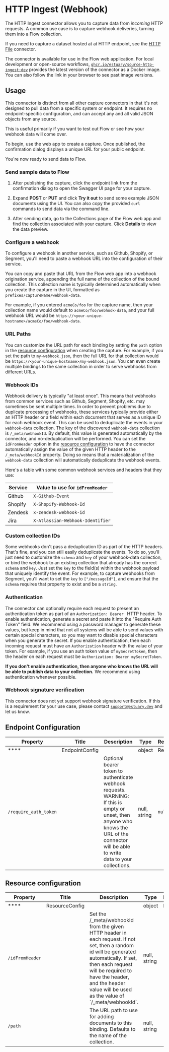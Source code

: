 # HTTP Ingest (Webhook)

The HTTP Ingest connector allows you to capture data from _incoming_ HTTP requests.
A common use case is to capture webhook deliveries, turning them into a Flow collection.

If you need to capture a dataset hosted at at HTTP endpoint, see the [HTTP File](./http-file.md) connector.

The connector is available for use in the Flow web application. For local development or open-source workflows, [`ghcr.io/estuary/source-http-ingest:dev`](https://ghcr.io/estuary/source-http-ingest:dev) provides the latest version of the connector as a Docker image. You can also follow the link in your browser to see past image versions.

## Usage

This connector is distinct from all other capture connectors in that it's not designed to pull data from a specific
system or endpoint. It requires no endpoint-specific configuration, and can accept any and all valid JSON objects from any source.

This is useful primarily if you want to test out Flow or see how your webhook data will come over.

To begin, use the web app to create a capture. Once published, the confirmation dialog displays
a unique URL for your public endpoint.

You're now ready to send data to Flow.

### Send sample data to Flow

1. After publishing the capture, click the endpoint link from the confirmation dialog to open the Swagger UI page for your capture.

2. Expand **POST** or **PUT** and click **Try it out** to send some example JSON documents using the UI. You can also copy the provided `curl` commands to send data via the command line.

3. After sending data, go to the Collections page of the Flow web app and find the collection associated with your capture.
Click **Details** to view the data preview.

### Configure a webhook

To configure a webhook in another service, such as Github, Shopify, or Segment, you'll need to paste a webhook URL into the configuration of their service.

You can copy and paste that URL from the Flow web app into a webhook origination service, appending the full name of the collection of the bound collection. This collection name
is typically determined automatically when you create the capture in the UI, formatted as `prefixes/captureName/webhook-data`.

For example, if you entered `acmeCo/foo` for the capture name, then
your collection name would default to `acmeCo/foo/webhook-data`, and your full webhook URL would be `https://<your-unique-hostname>/acmeCo/foo/webhook-data`.

### URL Paths

You can customize the URL path for each binding by setting the `path` option in the [resource configuration](#resource-configuration) when creating the capture. For example, if you set the path to `my-webhook.json`,
then the full URL for that collection would be `https://<your-unique-hostname>/my-webhook.json`. You can even create multiple bindings to the same collection
in order to serve webhooks from different URLs.

### Webhook IDs

Webhook delivery is typically "at least once". This means that webhooks from common services such as Github, Segment, Shopify, etc. may sometimes be sent multiple times.
In order to prevent problems due to duplicate processing of webhooks, these services typically provide either an HTTP header or a field within each document that serves
as a unique ID for each webhook event. This can be used to deduplicate the events in your `webhook-data` collection. The key of the discovered `webhook-data` collection is `/_meta/webhookId`.
By default, this value is generated automatically by the connector, and no-deduplication will be performed.
You can set the `idFromHeader` option in the [resource configuration](#resource-configuration) to have the connector automatically assign the value of the given HTTP header to the `/_meta/webhookId` property.
Doing so means that a materialization of the `webhook-data` collection will automatically deduplicate the webhook events.

Here's a table with some common webhook services and headers that they use:

| Service | Value to use for `idFromHeader`  |
|---------|----------------------------------|
| Github  | `X-Github-Event`                 |
| Shopify | `X-Shopify-Webhook-Id`           |
| Zendesk | `x-zendesk-webhook-id`           |
| Jira    | `X-Atlassian-Webhook-Identifier` |

### Custom collection IDs

Some webhooks don't pass a deduplication ID as part of the HTTP headers. That's fine, and you can still easily deduplicate the events.
To do so, you'll just need to customize the `schema` and `key` of your webhook-data collection, or bind the webhook to an existing collection that already has the correct `schema` and `key`.
Just set the `key` to the field(s) within the webhook payload that uniquely identify the event.
For example, to capture webhooks from Segment, you'll want to set the `key` to `["/messageId"]`, and ensure that the `schema` requires that property to exist and be a `string`.

### Authentication

The connector can optionally require each request to present an authentication token as part of an `Authorization: Bearer ` HTTP header. To enable authentication, generate a secret and paste it into the "Require Auth Token" field. We recommend using a password manager to generate these values, but keep in mind that not all systems will be able to send values with certain special characters, so you may want to disable special characters when you generate the secret. If you enable authentication, then each incoming request must have an `Authorization` header with the value of your token. For example, if you use an auth token value of `mySecretToken`, then the header on each request must be `Authorization: Bearer mySecretToken`.

**If you don't enable authentication, then anyone who knows the URL will be able to publish data to your collection.** We recommend using authentication whenever possible.

### Webhook signature verification

This connector does not yet support webhook signature verification. If this is a requirement for your use case, please contact [`support@estuary.dev`](mailto://support@estuary.dev) and let us know.

## Endpoint Configuration

| Property | Title | Description | Type | Required/Default |
|---|---|---|---|---|
| **** | EndpointConfig |  | object | Required |
| `/require_auth_token` |  | Optional bearer token to authenticate webhook requests. WARNING: If this is empty or unset, then anyone who knows the URL of the connector will be able to write data to your collections. | null, string | `null` |

## Resource configuration

| Property | Title | Description | Type | Required/Default |
|---|---|---|---|---|
| **** | ResourceConfig |  | object | Required |
| `/idFromHeader` |  | Set the &#x2F;&#x5F;meta&#x2F;webhookId from the given HTTP header in each request. If not set, then a random id will be generated automatically. If set, then each request will be required to have the header, and the header value will be used as the value of &#x60;&#x2F;&#x5F;meta&#x2F;webhookId&#x60;. | null, string |  |
| `/path` |  | The URL path to use for adding documents to this binding. Defaults to the name of the collection. | null, string |  |



